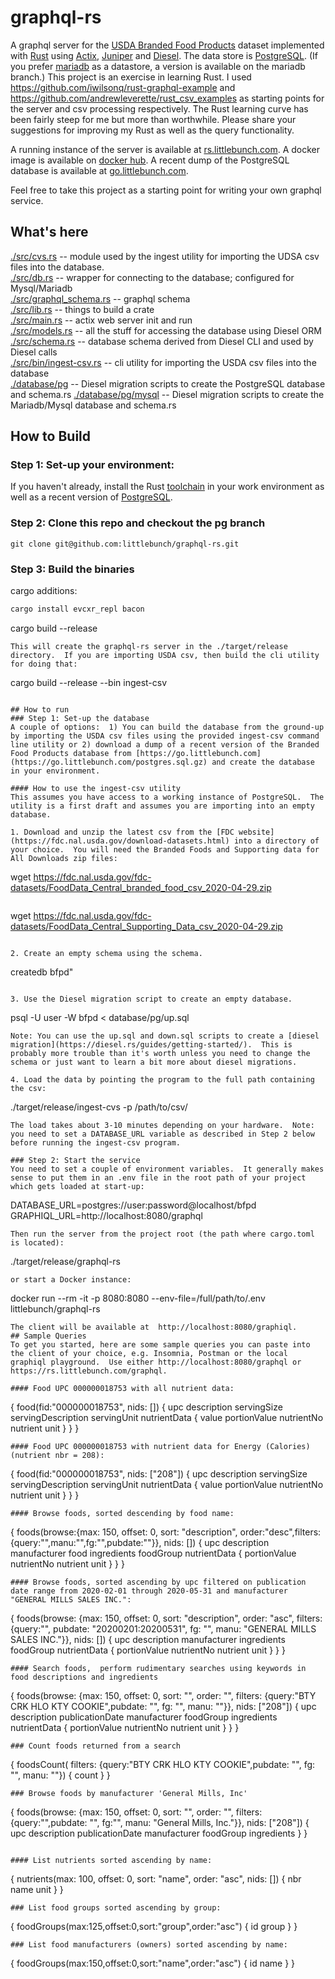 # graphql-rs
A graphql server for the [USDA Branded Food Products](https://fdc.nal.usda.gov) dataset implemented with [Rust](https://www.rust-lang.org) using [Actix](https://actix.rs), [Juniper](https://docs.rs/juniper) and [Diesel](https://diesel.rs).  The data store is [PostgreSQL](https://www.postgresql.org). (If you prefer [mariadb](https://mariadb.com) as a datastore, a version is available on the mariadb branch.)  This project is an exercise in learning Rust. I used https://github.com/iwilsonq/rust-graphql-example and https://github.com/andrewleverette/rust_csv_examples as starting points for the server and csv processing respectively.  The Rust learning curve has been fairly steep for me but more than worthwhile.  Please share your suggestions for improving my Rust as well as the query functionality.   

A running instance of the server is available at [rs.littlebunch.com](https://rs.littlebunch.com/).  A docker image is available on [docker hub](https://hub.docker.com/repository/docker/littlebunch/graphql-rs).  A recent dump of the PostgreSQL database is available at [go.littlebunch.com](https://go.littlebunch.com/bfpd-postgresql.sql.gz).

Feel free to take this project as a starting point for writing your own graphql service.
## What's here
[./src/cvs.rs](https://github.com/littlebunch/graphql-rs/blob/master/src/csv.rs) -- module used by the ingest utility for importing the UDSA csv files into the database.     
[./src/db.rs](https://github.com/littlebunch/graphql-rs/blob/master/src/db.rs) -- wrapper for connecting to the database; configured for Mysql/Mariadb     
[./src/graphql_schema.rs](https://github.com/littlebunch/graphql-rs/blob/master/src/graphql_schema.rs) -- graphql schema     
[./src/lib.rs](https://github.com/littlebunch/graphql-rs/blob/master/src/lib.rs) -- things to build a crate   
[./src/main.rs](https://github.com/littlebunch/graphql-rs/blob/master/src/main.rs) -- actix web server init and run      
[./src/models.rs](https://github.com/littlebunch/graphql-rs/blob/master/src/models.rs) -- all the stuff for accessing the database using Diesel ORM     
[./src/schema.rs](https://github.com/littlebunch/graphql-rs/blob/master/src/schema.rs) -- database schema derived from Diesel CLI and used by Diesel calls     
[./src/bin/ingest-csv.rs](https://github.com/littlebunch/graphql-rs/blob/master/src/bin/ingest-csv.rs) -- cli utility for importing the USDA csv files into the database    
[./database/pg](https://github.com/littlebunch/graphql-rs/tree/master/database/pg) -- Diesel migration scripts to create the PostgreSQL database and schema.rs
[./database/pg/mysql](https://github.com/littlebunch/graphql-rs/tree/master/database/pg) -- Diesel migration scripts to create the Mariadb/Mysql database and schema.rs

## How to Build
### Step 1: Set-up your environment: 
If you haven't already, install the Rust [toolchain](https://www.rust-lang.org/tools/install) in your work environment as well as a recent version of [PostgreSQL](https://www.postgresql.org/download/). 
### Step 2: Clone this repo and checkout the pg branch
```
git clone git@github.com:littlebunch/graphql-rs.git
```
### Step 3: Build the binaries

cargo additions:

```bash
cargo install evcxr_repl bacon 
```

cargo build --release
```
This will create the graphql-rs server in the ./target/release directory.  If you are importing USDA csv, then build the cli utility for doing that:

```
cargo build --release --bin ingest-csv
```

## How to run
### Step 1: Set-up the database
A couple of options:  1) You can build the database from the ground-up by importing the USDA csv files using the provided ingest-csv command line utility or 2) download a dump of a recent version of the Branded Food Products database from [https://go.littlebunch.com](https://go.littlebunch.com/postgres.sql.gz) and create the database in your environment.    

#### How to use the ingest-csv utility 
This assumes you have access to a working instance of PostgreSQL.  The utility is a first draft and assumes you are importing into an empty database.   

1. Download and unzip the latest csv from the [FDC website](https://fdc.nal.usda.gov/download-datasets.html) into a directory of your choice.  You will need the Branded Foods and Supporting data for All Downloads zip files:
```
wget https://fdc.nal.usda.gov/fdc-datasets/FoodData_Central_branded_food_csv_2020-04-29.zip
```
```
wget https://fdc.nal.usda.gov/fdc-datasets/FoodData_Central_Supporting_Data_csv_2020-04-29.zip
```

2. Create an empty schema using the schema. 
```
createdb bfpd"
```

3. Use the Diesel migration script to create an empty database.
```
psql -U user -W bfpd < database/pg/up.sql
```
Note: You can use the up.sql and down.sql scripts to create a [diesel migration](https://diesel.rs/guides/getting-started/).  This is probably more trouble than it's worth unless you need to change the schema or just want to learn a bit more about diesel migrations.

4. Load the data by pointing the program to the full path containing the csv:
```
./target/release/ingest-cvs -p /path/to/csv/
```
The load takes about 3-10 minutes depending on your hardware.  Note:  you need to set a DATABASE_URL variable as described in Step 2 below before running the ingest-csv program.

### Step 2: Start the service
You need to set a couple of environment variables.  It generally makes sense to put them in an .env file in the root path of your project which gets loaded at start-up:

```
DATABASE_URL=postgres://user:password@localhost/bfpd
GRAPHIQL_URL=http://localhost:8080/graphql
```
Then run the server from the project root (the path where cargo.toml is located):
```
./target/release/graphql-rs
```
or start a Docker instance:
```
docker run --rm -it -p 8080:8080 --env-file=/full/path/to/.env littlebunch/graphql-rs
```
The client will be available at  http://localhost:8080/graphiql.
## Sample Queries
To get you started, here are some sample queries you can paste into the client of your choice, e.g. Insomnia, Postman or the local graphiql playground.  Use either http://localhost:8080/graphql or https://rs.littlebunch.com/graphql.

#### Food UPC 000000018753 with all nutrient data:
```
{
  food(fid:"000000018753", nids: []) {
    upc
    description
    servingSize
    servingDescription
    servingUnit
    nutrientData {
      value
      portionValue
      nutrientNo
      nutrient
      unit
    }
  }
}
```
#### Food UPC 000000018753 with nutrient data for Energy (Calories) (nutrient nbr = 208):
```
{
  food(fid:"000000018753", nids: ["208"]) {
    upc
    description
    servingSize
    servingDescription
    servingUnit
    nutrientData {
      value
      portionValue
      nutrientNo
      nutrient
      unit
    }
  }
}
```
#### Browse foods, sorted descending by food name:
```
{
  foods(browse:{max: 150, offset: 0, sort: "description", order:"desc",filters:{query:"",manu:"",fg:"",pubdate:""}}, nids: []) {
    upc
    description
    manufacturer
    food
    ingredients
    foodGroup
    nutrientData {
      portionValue
      nutrientNo
      nutrient
      unit
    }
  }
}
```
#### Browse foods, sorted ascending by upc filtered on publication date range from 2020-02-01 through 2020-05-31 and manufacturer "GENERAL MILLS SALES INC.":
```
{
  foods(browse: {max: 150, offset: 0, sort: "description", order: "asc", filters: {query:"", pubdate: "20200201:20200531", fg: "", manu: "GENERAL MILLS SALES INC."}}, nids: []) {
    upc
    description
    manufacturer
    ingredients
    foodGroup
    nutrientData {
      portionValue
      nutrientNo
      nutrient
      unit
    }
  }
}
```
#### Search foods,  perform rudimentary searches using keywords in food descriptions and ingredients
```
{
  foods(browse: {max: 150, offset: 0, sort: "", order: "", filters: {query:"BTY CRK HLO KTY COOKIE",pubdate: "", fg: "", manu: ""}}, nids: ["208"]) {
    upc
    description
    publicationDate
    manufacturer
    foodGroup
    ingredients
    nutrientData {
      portionValue
      nutrientNo
      nutrient
      unit
    }
  }
}
```
### Count foods returned from a search
```
{
  foodsCount( filters: {query:"BTY CRK HLO KTY COOKIE",pubdate: "", fg: "", manu: ""}) {
   count
  }
}
```
### Browse foods by manufacturer 'General Mills, Inc'
```
{
  foods(browse: {max: 150, offset: 0, sort: "", order: "", filters: {query:"",pubdate: "", fg:"", manu: "General Mills, Inc."}}, nids: ["208"]) {
    upc
    description
    publicationDate
    manufacturer
    foodGroup
    ingredients
  }
}
```

#### List nutrients sorted ascending by name:
```
{
  nutrients(max: 100, offset: 0, sort: "name", order: "asc", nids: []) {
    nbr
    name
    unit
  }
}
```
### List food groups sorted ascending by group:
```
{
  foodGroups(max:125,offset:0,sort:"group",order:"asc") {
    id
    group
  }
}
```
### List food manufacturers (owners) sorted ascending by name:
```
{
  foodGroups(max:150,offset:0,sort:"name",order:"asc") {
    id
    name
  }
}
```
